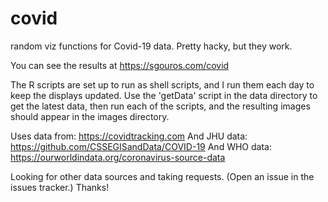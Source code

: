 # covid
random viz functions for Covid-19 data. Pretty hacky, but they work.

You can see the results at https://sgouros.com/covid

The R scripts are set up to run as shell scripts, and I run them each
day to keep the displays updated.  Use the 'getData' script in the
data directory to get the latest data, then run each of the scripts,
and the resulting images should appear in the images directory.

Uses data from:  https://covidtracking.com
And JHU data: https://github.com/CSSEGISandData/COVID-19
And WHO data: https://ourworldindata.org/coronavirus-source-data

Looking for other data sources and taking requests.  (Open an issue in
the issues tracker.)  Thanks!
